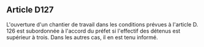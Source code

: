 Article D127
----
L'ouverture d'un chantier de travail dans les conditions prévues à l'article D.
126 est subordonnée à l'accord du préfet si l'effectif des détenus est supérieur
à trois. Dans les autres cas, il en est tenu informé.
